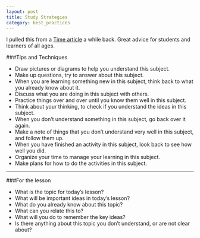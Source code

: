 ```yaml
---
layout: post
title: Study Strategies
category: best_practices
---
```


I pulled this from a [Time article](http://ideas.time.com/2013/10/08/the-key-to-learning-knowing-how-learning-works/?iid=op-main-lead) a while back. Great advice for students and learners of all ages.

###Tips and Techniques

* Draw pictures or diagrams to help you understand this subject.
* Make up questions, try to answer about this subject.
* When you are learning something new in this subject, think back to what you already know about it.
* Discuss what you are doing in this subject with others.
* Practice things over and over until you know them well in this subject.
* Think about your thinking, to check if you understand the ideas in this subject.
* When you don’t understand something in this subject, go back over it again.
* Make a note of things that you don’t understand very well in this subject, and follow them up.
* When you have finished an activity in this subject, look back to see how well you did.
* Organize your time to manage your learning in this subject.
* Make plans for how to do the activities in this subject.

---

###For the lesson

* What is the topic for today’s lesson?
* What will be important ideas in today’s lesson?
* What do you already know about this topic?
* What can you relate this to?
* What will you do to remember the key ideas?
* Is there anything about this topic you don’t understand, or are not clear about?